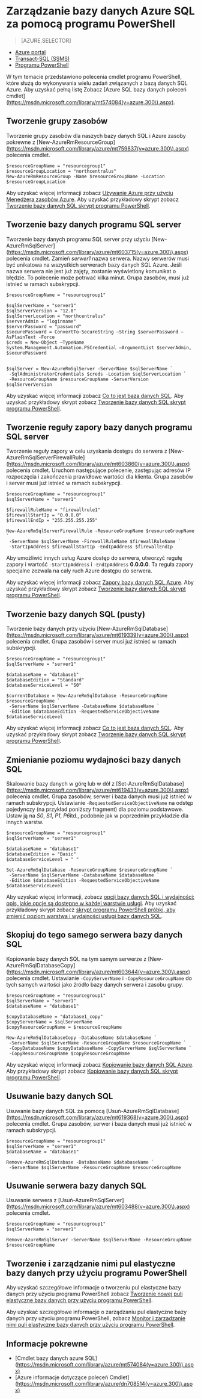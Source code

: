 <properties
    pageTitle="Zarządzanie bazą danych Azure SQL z programem PowerShell | Microsoft Azure"
    description="Zarządzanie bazą danych SQL Azure przy użyciu programu PowerShell."
    services="sql-database"
    documentationCenter=""
    authors="stevestein"
    manager="jhubbard"
    editor="monicar"/>

<tags
    ms.service="sql-database"
    ms.workload="data-management"
    ms.tgt_pltfrm="na"
    ms.devlang="na"
    ms.topic="article"
    ms.date="09/13/2016"
    ms.author="sstein"/>

# <a name="manage-azure-sql-database-with-powershell"></a>Zarządzanie bazy danych Azure SQL za pomocą programu PowerShell


> [AZURE.SELECTOR]
- [Azure portal](sql-database-manage-portal.md)
- [Transact-SQL (SSMS)](sql-database-manage-azure-ssms.md)
- [Programu PowerShell](sql-database-manage-powershell.md)

W tym temacie przedstawiono polecenia cmdlet programu PowerShell, które służą do wykonywania wielu zadań związanych z bazą danych SQL Azure. Aby uzyskać pełną listę Zobacz [Azure SQL bazy danych poleceń cmdlet] (https://msdn.microsoft.com/library/mt574084(v=azure.300\).aspx).


## <a name="create-a-resource-group"></a>Tworzenie grupy zasobów

Tworzenie grupy zasobów dla naszych bazy danych SQL i Azure zasoby pokrewne z [New-AzureRmResourceGroup] (https://msdn.microsoft.com/library/azure/mt759837(v=azure.300\).aspx) polecenia cmdlet.

```
$resourceGroupName = "resourcegroup1"
$resourceGroupLocation = "northcentralus"
New-AzureRmResourceGroup -Name $resourceGroupName -Location $resourceGroupLocation
```

Aby uzyskać więcej informacji zobacz [Używanie Azure przy użyciu Menedżera zasobów Azure](../powershell-azure-resource-manager.md).
Aby uzyskać przykładowy skrypt zobacz [Tworzenie bazy danych SQL skrypt programu PowerShell](sql-database-get-started-powershell.md#create-a-sql-database-powershell-script).

## <a name="create-a-sql-database-server"></a>Tworzenie bazy danych programu SQL server

Tworzenie bazy danych programu SQL server przy użyciu [New-AzureRmSqlServer] (https://msdn.microsoft.com/library/azure/mt603715(v=azure.300\).aspx) polecenia cmdlet. Zamień *serwer1* nazwa serwera. Nazwy serwerów musi być unikatowa na wszystkich serwerach bazy danych SQL Azure. Jeśli nazwa serwera nie jest już zajęty, zostanie wyświetlony komunikat o błędzie. To polecenie może potrwać kilka minut. Grupa zasobów, musi już istnieć w ramach subskrypcji.

```
$resourceGroupName = "resourcegroup1"

$sqlServerName = "server1"
$sqlServerVersion = "12.0"
$sqlServerLocation = "northcentralus"
$serverAdmin = "loginname"
$serverPassword = "password" 
$securePassword = ConvertTo-SecureString –String $serverPassword –AsPlainText -Force
$creds = New-Object –TypeName System.Management.Automation.PSCredential –ArgumentList $serverAdmin, $securePassword
    

$sqlServer = New-AzureRmSqlServer -ServerName $sqlServerName `
 -SqlAdministratorCredentials $creds -Location $sqlServerLocation `
 -ResourceGroupName $resourceGroupName -ServerVersion $sqlServerVersion
```

Aby uzyskać więcej informacji zobacz [Co to jest baza danych SQL](sql-database-technical-overview.md). Aby uzyskać przykładowy skrypt zobacz [Tworzenie bazy danych SQL skrypt programu PowerShell](sql-database-get-started-powershell.md#create-a-sql-database-powershell-script).


## <a name="create-a-sql-database-server-firewall-rule"></a>Tworzenie reguły zapory bazy danych programu SQL server

Tworzenie reguły zapory w celu uzyskania dostępu do serwera z [New-AzureRmSqlServerFirewallRule] (https://msdn.microsoft.com/library/azure/mt603860(v=azure.300\).aspx) polecenia cmdlet. Uruchom następujące polecenie, zastępując adresów IP rozpoczęcia i zakończenia prawidłowe wartości dla klienta. Grupa zasobów i server musi już istnieć w ramach subskrypcji.

```
$resourceGroupName = "resourcegroup1"
$sqlServerName = "server1"

$firewallRuleName = "firewallrule1"
$firewallStartIp = "0.0.0.0"
$firewallEndIp = "255.255.255.255"

New-AzureRmSqlServerFirewallRule -ResourceGroupName $resourceGroupName `
 -ServerName $sqlServerName -FirewallRuleName $firewallRuleName `
 -StartIpAddress $firewallStartIp -EndIpAddress $firewallEndIp
```

Aby umożliwić innych usług Azure dostęp do serwera, utworzyć regułę zapory i wartość `-StartIpAddress` i `-EndIpAddress` **0.0.0.0**. Ta reguła zapory specjalne zezwala na cały ruch Azure dostępu do serwera.

Aby uzyskać więcej informacji zobacz [Zapory bazy danych SQL Azure](https://msdn.microsoft.com/library/azure/ee621782.aspx). Aby uzyskać przykładowy skrypt zobacz [Tworzenie bazy danych SQL skrypt programu PowerShell](sql-database-get-started-powershell.md#create-a-sql-database-powershell-script).


## <a name="create-a-sql-database-blank"></a>Tworzenie bazy danych SQL (pusty)

Tworzenie bazy danych przy użyciu [New-AzureRmSqlDatabase] (https://msdn.microsoft.com/library/azure/mt619339(v=azure.300\).aspx) polecenia cmdlet. Grupa zasobów i server musi już istnieć w ramach subskrypcji. 

```
$resourceGroupName = "resourcegroup1"
$sqlServerName = "server1"

$databaseName = "database1"
$databaseEdition = "Standard"
$databaseServiceLevel = "S0"

$currentDatabase = New-AzureRmSqlDatabase -ResourceGroupName $resourceGroupName `
 -ServerName $sqlServerName -DatabaseName $databaseName `
 -Edition $databaseEdition -RequestedServiceObjectiveName $databaseServiceLevel
```

Aby uzyskać więcej informacji zobacz [Co to jest baza danych SQL](sql-database-technical-overview.md). Aby uzyskać przykładowy skrypt zobacz [Tworzenie bazy danych SQL skrypt programu PowerShell](sql-database-get-started-powershell.md#create-a-sql-database-powershell-script).


## <a name="change-the-performance-level-of-a-sql-database"></a>Zmienianie poziomu wydajności bazy danych SQL

Skalowanie bazy danych w górę lub w dół z [Set-AzureRmSqlDatabase] (https://msdn.microsoft.com/library/azure/mt619433(v=azure.300\).aspx) polecenia cmdlet. Grupa zasobów, serwer i baza danych musi już istnieć w ramach subskrypcji. Ustawianie `-RequestedServiceObjectiveName` na odstęp pojedynczy (na przykład poniższy fragment) dla poziomu podstawowe. Ustaw ją na *S0*, *S1*, *P1*, *P6*itd., podobnie jak w poprzednim przykładzie dla innych warstw.

```
$resourceGroupName = "resourcegroup1"
$sqlServerName = "server1"

$databaseName = "database1"
$databaseEdition = "Basic"
$databaseServiceLevel = " "

Set-AzureRmSqlDatabase -ResourceGroupName $resourceGroupName `
 -ServerName $sqlServerName -DatabaseName $databaseName `
 -Edition $databaseEdition -RequestedServiceObjectiveName $databaseServiceLevel
```

Aby uzyskać więcej informacji, zobacz [opcji bazy danych SQL i wydajności: opis, jakie opcje są dostępne w każdej warstwie usługi](sql-database-service-tiers.md). Aby uzyskać przykładowy skrypt zobacz [skrypt programu PowerShell próbki, aby zmienić poziom warstwa i wydajności usługi bazy danych SQL](sql-database-scale-up-powershell.md#sample-powershell-script-to-change-the-service-tier-and-performance-level-of-your-sql-database).

## <a name="copy-a-sql-database-to-the-same-server"></a>Skopiuj do tego samego serwera bazy danych SQL

Kopiowanie bazy danych SQL na tym samym serwerze z [New-AzureRmSqlDatabaseCopy] (https://msdn.microsoft.com/library/azure/mt603644(v=azure.300\).aspx) polecenia cmdlet. Ustawianie `-CopyServerName` i `-CopyResourceGroupName` do tych samych wartości jako źródło bazy danych serwera i zasobu grupy.

```
$resourceGroupName = "resourcegroup1"
$sqlServerName = "server1"
$databaseName = "database1"

$copyDatabaseName = "database1_copy"
$copyServerName = $sqlServerName
$copyResourceGroupName = $resourceGroupName

New-AzureRmSqlDatabaseCopy -DatabaseName $databaseName `
 -ServerName $sqlServerName -ResourceGroupName $resourceGroupName `
 -CopyDatabaseName $copyDatabaseName -CopyServerName $sqlServerName `
 -CopyResourceGroupName $copyResourceGroupName
```

Aby uzyskać więcej informacji zobacz [Kopiowanie bazy danych SQL Azure](sql-database-copy.md). Aby przykładowy skrypt zobacz [Kopiowanie bazy danych SQL skrypt programu PowerShell](sql-database-copy-powershell.md#example-powershell-script).


## <a name="delete-a-sql-database"></a>Usuwanie bazy danych SQL

Usuwanie bazy danych SQL za pomocą [Usuń-AzureRmSqlDatabase] (https://msdn.microsoft.com/library/azure/mt619368(v=azure.300\).aspx) polecenia cmdlet. Grupa zasobów, serwer i baza danych musi już istnieć w ramach subskrypcji.

```
$resourceGroupName = "resourcegroup1"
$sqlServerName = "server1"
$databaseName = "database1"

Remove-AzureRmSqlDatabase -DatabaseName $databaseName `
 -ServerName $sqlServerName -ResourceGroupName $resourceGroupName
```

## <a name="delete-a-sql-database-server"></a>Usuwanie serwera bazy danych SQL

Usuwanie serwera z [Usuń-AzureRmSqlServer] (https://msdn.microsoft.com/library/azure/mt603488(v=azure.300\).aspx) polecenia cmdlet.

```
$resourceGroupName = "resourcegroup1"
$sqlServerName = "server1"

Remove-AzureRmSqlServer -ServerName $sqlServerName -ResourceGroupName $resourceGroupName
```

## <a name="create-and-manage-elastic-database-pools-using-powershell"></a>Tworzenie i zarządzanie nimi pul elastyczne bazy danych przy użyciu programu PowerShell

Aby uzyskać szczegółowe informacje o tworzeniu pul elastyczne bazy danych przy użyciu programu PowerShell zobacz [Tworzenie nowej puli elastyczne bazy danych przy użyciu programu PowerShell](sql-database-elastic-pool-create-powershell.md).

Aby uzyskać szczegółowe informacje o zarządzaniu pul elastyczne bazy danych przy użyciu programu PowerShell, zobacz [Monitor i zarządzanie nimi puli elastyczne bazy danych przy użyciu programu PowerShell](sql-database-elastic-pool-manage-powershell.md).



## <a name="related-information"></a>Informacje pokrewne

- [Cmdlet bazy danych azure SQL] (https://msdn.microsoft.com/library/azure/mt574084(v=azure.300\).aspx)
- [Azure informacje dotyczące poleceń Cmdlet] (https://msdn.microsoft.com/library/azure/dn708514(v=azure.300\).aspx)
